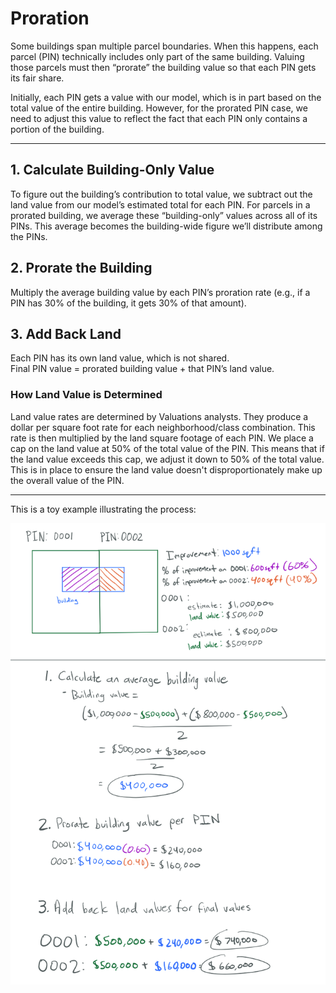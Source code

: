# Proration

Some buildings span multiple parcel boundaries. When this happens, each parcel (PIN) technically includes only part of the same building. Valuing those parcels must then “prorate” the building value so that each PIN gets its fair share.

Initially, each PIN gets a value with our model, which is in part based on the total value of the entire building. However, for the prorated PIN case, we need to adjust this value to reflect the fact that each PIN only contains a portion of the building.

---

## 1. Calculate Building-Only Value

To figure out the building’s contribution to total value, we subtract out the land value from our model’s estimated total for each PIN. For parcels in a prorated building, we average these “building-only” values across all of its PINs. This average becomes the building-wide figure we’ll distribute among the PINs.

## 2. Prorate the Building

Multiply the average building value by each PIN’s proration rate (e.g., if a PIN has 30% of the building, it gets 30% of that amount).

## 3. Add Back Land

Each PIN has its own land value, which is not shared.  
Final PIN value = prorated building value + that PIN’s land value.

### How Land Value is Determined

Land value rates are determined by Valuations analysts. They produce a dollar per square foot rate for
each neighborhood/class combination. This rate is then multiplied by the land square footage of each PIN.
We place a cap on the land value at 50% of the total value of the PIN. This means that if the land value
exceeds this cap, we adjust it down to 50% of the total value. This is in place to ensure the land value
doesn't disproportionately make up the overall value of the PIN.

---

This is a toy example illustrating the process:

![](/Residential/Proration/proration_explainer.png)
